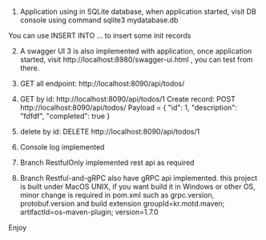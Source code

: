 1.	Application using in SQLite database, when application started, visit DB console using command
sqlite3 mydatabase.db

You can use INSERT INTO ... to insert some init records

2.	A swagger UI 3 is also implemented with application, once application started, visit 
http://localhost:8980/swagger-ui.html , you can test from there.
 
3.	GET all endpoint: http://localhost:8090/api/todos/
4.	GET by id: http://localhost:8090/api/todos/1
        Create record: POST http://localhost:8090/api/todos/
         Payload = {
                    "id": 1,
                    "description": "fdfdf",
                    "completed": true }
5. delete by id: DELETE http://localhost:8090/api/todos/1

6.	Console log implemented
7. Branch RestfulOnly implemented rest api as required

8. Branch Restful-and-gRPC also have gRPC api implemented. this project is built under MacOS UNIX, if you want build it in Windows or other OS, minor change is required in pom.xml such as grpc.version, protobuf.version and build extension groupId=kr.motd.maven; artifactId=os-maven-plugin; version=1.7.0


Enjoy
